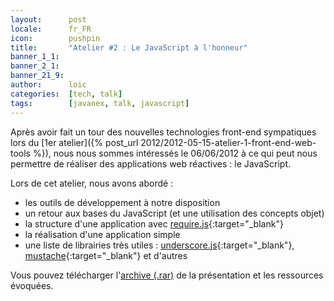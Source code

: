 ```yaml
---
layout:      post
locale:      fr_FR
icon:        pushpin
title:       "Atelier #2 : Le JavaScript à l'honneur"
banner_1_1:  
banner_2_1:  
banner_21_9: 
author:      loic
categories:  [tech, talk]
tags:        [javanex, talk, javascript]
---
```


Après avoir fait un tour des nouvelles technologies front-end sympatiques lors du [1er atelier]({% post_url 2012/2012-05-15-atelier-1-front-end-web-tools %}),
nous nous sommes intéressés le 06/06/2012 à ce qui peut nous permettre de réaliser des applications web réactives : le JavaScript.

Lors de cet atelier, nous avons abordé :

- les outils de développement à notre disposition
- un retour aux bases du JavaScript (et une utilisation des concepts objet)
- la structure d'une application avec [require.js](https://requirejs.org){:target="_blank"}
- la réalisation d'une application simple
- une liste de librairies très utiles : [underscore.js](http://underscorejs.org){:target="_blank"}, [mustache](http://mustache.github.io){:target="_blank"} et d'autres

Vous pouvez télécharger l'[archive (.rar)](/assets/posts/2012/atelier-2-le-javascript-a-lhonneur/le-javascript-a-lhonneur.rar) de la présentation et les ressources évoquées.
